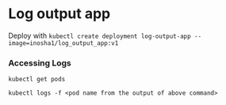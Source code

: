 # Log output app

Deploy with ` kubectl create deployment log-output-app --image=inosha1/log_output_app:v1 `

### Accessing Logs
`kubectl get pods`

`kubectl logs -f <pod name from the output of above command>`
